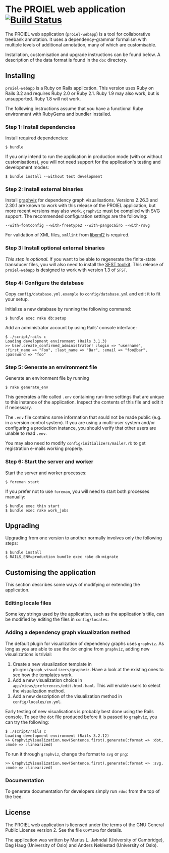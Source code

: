 # The PROIEL web application [![Build Status](https://travis-ci.org/mlj/proiel-webapp.png)](https://travis-ci.org/mlj/proiel-webapp)

The PROIEL web application (`proiel-webapp`) is a tool for collaborative
treebank annotation. It uses a dependency-grammar formalism with multiple
levels of additional annotation, many of which are customisable.

Installation, customisation and upgrade instructions can be found below. A
description of the data format is found in the `doc` directory.

## Installing

`proiel-webapp` is a Ruby on Rails application. This version uses Ruby on Rails
3.2 and requires Ruby 2.0 or Ruby 2.1. Ruby 1.9 may also work, but is
unsupported. Ruby 1.8 will not work.

The following instructions assume that you have a functional Ruby environment
with RubyGems and bundler installed.

### Step 1: Install dependencies

Install required dependencies:

    $ bundle

If you only intend to run the application in production mode (with or without
customisations), you will not need support for the application's testing and
development modes:

    $ bundle install --without test development

### Step 2: Install external binaries

Install [graphviz](http://www.graphviz.org/) for dependency graph
visualisations. Versions 2.26.3 and 2.30.1 are known to work with this release
of the PROIEL application, but more recent versions may also work. `graphviz`
must be compiled with SVG support. The recommended configuration settings are
the following:

    --with-fontconfig --with-freetype2 --with-pangocairo --with-rsvg

For validation of XML files, `xmllint` from [libxml2](http://www.xmlsoft.org/)
is required.

### Step 3: Install optional external binaries

_This step is optional_. If you want to be able to regenerate the finite-state
transducer files, you will also need to install the [SFST
toolkit](http://www.ims.uni-stuttgart.de/projekte/gramotron/SOFTWARE/SFST.html).
This release of `proiel-webapp` is designed to work with version 1.3 of `SFST`.

### Step 4: Configure the database

Copy `config/database.yml.example` to `config/database.yml` and edit it to fit
your setup.

Initialize a new database by running the following command:

    $ bundle exec rake db:setup

Add an administrator account by using Rails' console interface:

    $ ./script/rails c
    Loading development environment (Rails 3.1.3)
    >> User.create_confirmed_administrator! :login => "username", :first_name => "Foo", :last_name => "Bar", :email => "foo@bar", :password => "foo"

### Step 5: Generate an environment file

Generate an environment file by running

    $ rake generate_env

This generates a file called `.env` containing run-time settings that are
unique to this instance of the application. Inspect the contents of this file
and edit it if necessary.

The `.env` file contains some information that sould not be made public (e.g.
in a version control system). If you are using a multi-user system and/or
configuring a production instance, you should verify that other users are
unable to read `.env`.

You may also need to modify `config/initializers/mailer.rb` to get registration
e-mails working properly.

### Step 6: Start the server and worker

Start the server and worker processes:

    $ foreman start

If you prefer not to use `foreman`, you will need to start both processes
manually:

    $ bundle exec thin start
    $ bundle exec rake work_jobs

## Upgrading

Upgrading from one version to another normally involves only the following
steps:

    $ bundle install
    $ RAILS_ENV=production bundle exec rake db:migrate

## Customising the application

This section describes some ways of modifying or extending the application.

### Editing locale files

Some key strings used by the application, such as the application's title, can
be modified by editing the files in `config/locales`.

### Adding a dependency graph visualization method

The default plugin for visualization of dependency graphs uses `graphviz`.
As long as you are able to use the `dot` engine from `graphviz`, adding new
visualizations is trivial:

  1. Create a new visualization template in `plugins/graph_visualizers/graphviz`.
     Have a look at the existing ones to see how the templates work.
  2. Add a new visualization choice in
     `app/views/preferences/edit.html.haml`. This will enable users to select
     the visualization method.
  3. Add a new description of the visualization method in `config/locales/en.yml`.

Early testing of new visualisations is probably best done using the Rails
console. To see the `dot` file produced before it is passed to `graphviz`,
you can try the following:

    $ ./script/rails c
    Loading development environment (Rails 3.2.12)
    >> GraphvizVisualization.new(Sentence.first).generate(:format => :dot, :mode => :linearized)

To run it through `graphviz`, change the format to `svg` or `png`:

    >> GraphvizVisualization.new(Sentence.first).generate(:format => :svg, :mode => :linearized)

### Documentation

To generate documentation for developers simply run `rdoc` from the top of the
tree.

## License

The PROIEL web application is licensed under the terms of the GNU General Public
License version 2. See the file `COPYING` for details.

The application was written by Marius L. Jøhndal (University of Cambridge), Dag
Haug (University of Oslo) and Anders Nøklestad (University of Oslo).
